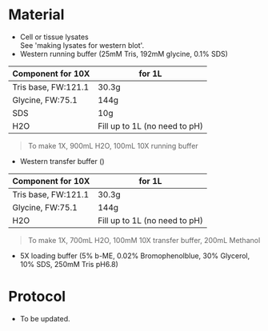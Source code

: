 # Material 
  - Cell or tissue lysates <br>
    See 'making lysates for western blot'.
  - Western running buffer (25mM Tris, 192mM glycine, 0.1% SDS)
 
|Component for 10X| for 1L|
|---------|----------|
|Tris base, FW:121.1|30.3g|
|Glycine, FW:75.1|   144g|
|SDS| 10g|
|H2O     |Fill up to 1L (no need to pH)|
  
  > To make 1X, 900mL H2O, 100mL 10X running buffer
  
  - Western transfer buffer ()
  
|Component for 10X| for 1L|
|---------|----------|
|Tris base, FW:121.1|30.3g|
|Glycine, FW:75.1|   144g|
|H2O     |Fill up to 1L (no need to pH)|

  > To make 1X, 700mL H2O, 100mM 10X transfer buffer, 200mL Methanol

  - 5X loading buffer (5% b-ME, 0.02% Bromophenolblue, 30% Glycerol, 10% SDS, 250mM Tris pH6.8)

# Protocol

- To be updated.
